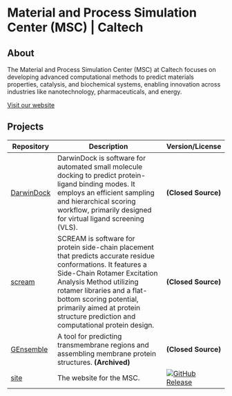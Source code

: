 # Material and Process Simulation Center (MSC) | Caltech

## About

The Material and Process Simulation Center (MSC) at Caltech focuses on developing advanced computational methods to predict materials properties, catalysis, and biochemical systems, enabling innovation across industries like nanotechnology, pharmaceuticals, and energy.

[Visit our website](https://wag.caltech.edu)

## Projects

| Repository                                             | Description                                                                                                                                                                                                                                                                                                      | Version/License                                                                                                           |
| ------------------------------------------------------ | ---------------------------------------------------------------------------------------------------------------------------------------------------------------------------------------------------------------------------------------------------------------------------------------------------------------- | ------------------------------------------------------------------------------------------------------------------------- |
| [DarwinDock](https://github.com/caltechmsc/DarwinDock) | DarwinDock is software for automated small molecule docking to predict protein-ligand binding modes. It employs an efficient sampling and hierarchical scoring workflow, primarily designed for virtual ligand screening (VLS).                                                                                  | **(Closed Source)**                                                                                                       |
| [scream](https://github.com/caltechmsc/scream)         | SCREAM is software for protein side-chain placement that predicts accurate residue conformations. It features a Side-Chain Rotamer Excitation Analysis Method utilizing rotamer libraries and a flat-bottom scoring potential, primarily aimed at protein structure prediction and computational protein design. | **(Closed Source)**                                                                                                       |
| [GEnsemble](https://github.com/caltechmsc/GEnsemble)   | A tool for predicting transmembrane regions and assembling membrane protein structures. **(Archived)**                                                                                                                                                                                                           | **(Closed Source)**                                                                                                       |
| [site](https://github.com/caltechmsc/site)             | The website for the MSC.                                                                                                                                                                                                                                                                                         | [![GitHub Release](https://img.shields.io/github/v/release/caltechmsc/site)](https://github.com/caltechmsc/site/releases) |
